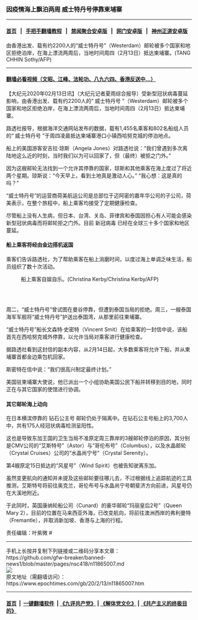 ### 因疫情海上飘泊两周 威士特丹号停靠柬埔寨
------------------------

#### [首页](https://github.com/gfw-breaker/banned-news1/blob/master/README.md) &nbsp;&nbsp;|&nbsp;&nbsp; [手把手翻墙教程](https://github.com/gfw-breaker/guides/wiki) &nbsp;&nbsp;|&nbsp;&nbsp; [禁闻聚合安卓版](https://github.com/gfw-breaker/bn-android) &nbsp;&nbsp;|&nbsp;&nbsp; [网门安卓版](https://github.com/oGate2/oGate) &nbsp;&nbsp;|&nbsp;&nbsp; [神州正道安卓版](https://github.com/SzzdOgate/update) 



<div><img alt="" class="aligncenter wp-post-image" src="https://i.epochtimes.com/assets/uploads/2020/02/000_1OY4M6-600x400.jpg"/>
<div class="red16 caption">
 由香港出发、载有约2200人的“威士特丹号”（Westerdam）邮轮被多个国家和地区拒绝泊岸，在海上漂流两周后，当地时间周四（2月13日）抵达柬埔寨。(TANG CHHIN Sothy/AFP)
</div>
</div><hr/>

#### [翻墙必看视频（文昭、江峰、法轮功、八九六四、香港反送中...）](https://github.com/gfw-breaker/banned-news1/blob/master/pages/link3.md)

<div><p>
 【大纪元2020年02月13日讯】（大纪元记者夏雨综合报导）受新型冠状病毒蔓延影响，由香港出发、载有约2200人的“
 <ok href="https://www.epochtimes.com/gb/tag/%E5%A8%81%E5%A3%AB%E7%89%B9%E4%B8%B9%E5%8F%B7.html">
  威士特丹号
 </ok>
 ”（Westerdam）邮轮被多个国家和地区拒绝泊岸，在海上漂流两周后，当地时间周四（2月13日）抵达柬埔寨。
</p>
<p>
 路透社报导，根据海洋交通网站发布的数据，载有1,455名乘客和802名船组人员的“
 <ok href="https://www.epochtimes.com/gb/tag/%E5%A8%81%E5%A3%AB%E7%89%B9%E4%B8%B9%E5%8F%B7.html">
  威士特丹号
 </ok>
 ”于周四凌晨抵达柬埔寨港口小镇西哈努克城的停泊地点。
</p>
<p>
 船上的美国游客安吉拉·琼斯（Angela Jones）对路透社说：“我们曾遇到多次离陆地这么近的时刻，当时我们以为可以回家了，但（最终）被拒之门外。”
</p>
<p>
 因为这艘邮轮无法找到一个允许其停靠的国家，琼斯和其他乘客在海上度过了将近两个星期。琼斯说：“今天早上，看到土地真是激动人心。” “我心想：这是真的吗？”
</p>
<p>
 “威士特丹号”的运营商荷美航运公司是总部位于迈阿密的嘉年华公司的子公司，荷美表示，在整个旅程中，船上乘客均接受了定期健康检查。
</p>
<p>
 尽管船上没有人生病，但日本、台湾、关岛、菲律宾和泰国因担心有人可能会感染新型冠状病毒而将邮轮拒之门外。目前
 <ok href="https://www.epochtimes.com/gb/tag/%E6%96%B0%E5%86%A0%E7%97%85%E6%AF%92.html">
  新冠病毒
 </ok>
 已经在全球三十多个国家和地区蔓延。
</p>
<h4>
 船上乘客将经由金边搭机返国
</h4>
<p>
 乘客们告诉路透社，为了帮助乘客在船上消磨时间，以度过海上单调乏味生活，船员组织了数十次活动。
</p>
<figure class="wp-caption aligncenter" id="attachment_11865023" style="width: 600px">
 <ok href="http://i.epochtimes.com/assets/uploads/2020/02/000_1OX64F.jpg">
  <img alt="" class="size-large wp-image-11865023" src="http://i.epochtimes.com/assets/uploads/2020/02/000_1OX64F-600x400.jpg"/>
 </ok>
 <br/><figcaption class="wp-caption-text">
  船上乘客自娱自乐。(Christina Kerby/Christina Kerby/AFP)
 </figcaption><br/>
</figure><br/>
<p>
 周二，“威士特丹号”曾试图在曼谷停靠，但遭到泰国当局的拒绝。周三，一艘泰国海军军舰将“威士特丹号”护送出泰国湾，从那里前往柬埔寨。
</p>
<p>
 “威士特丹号”船长文森特·史密特（Vincent Smit）在给乘客的一封信中说，该船首先在西哈努克城外停靠，以允许当局对乘客进行健康检查。
</p>
<p>
 据路透社看到这封信的副本内容，从2月14日起，大多数乘客将允许下船，并从柬埔寨首都金边乘包机回家。
</p>
<p>
 斯密特在信中说：“我们很高兴制定最终计划。”
</p>
<p>
 美国驻柬埔寨大使说，他已派出一个小组协助美国公民下船并转移到目的地，同时正在与其它国家的使馆进行协调。
</p>
<h4>
 其它邮轮海上动向
</h4>
<p>
 在日本横滨停靠的
 <ok href="https://www.epochtimes.com/gb/tag/%E9%92%BB%E7%9F%B3%E5%85%AC%E4%B8%BB%E5%8F%B7.html">
  钻石公主号
 </ok>
 邮轮仍处于隔离中。在钻石公主号船上的3,700人中，共有175人经冠状病毒检测呈阳性。
</p>
<p>
 这也是导致东加王国的卫生当局不准原定周三靠岸的3艘邮轮停泊的原因，其分别是CMV公司的“艾斯特号”（Astor）与“哥伦布号”（Columbus），以及水晶邮轮（Crystal Cruises）公司的“水晶尚宁号”（Crystal Serenity）。
</p>
<p>
 第4艘原定15日抵达的“风星号”（Wind Spirit）也被告知驶离东加。
</p>
<p>
 虽然变更航向的通知并未提及这些邮轮要往哪儿去，不过根据线上追踪航迹的工具推测，艾斯特号将前往奥克兰，哥伦布号与水晶尚宁号朝斐济方向前进，风星号仍在大溪地附近。
</p>
<p>
 于此同时，英国康纳轮船公司（Cunard）的豪华邮轮“玛丽皇后2号”（Queen Mary 2），目前的位置在马来西亚外海，已改变航向，将前往澳洲西岸的弗利曼特（Fremantle），并取消新加坡、香港与上海的行程。
</p>
<p>
 责任编辑：叶紫微 #
</p>
</div>
<hr/>
手机上长按并复制下列链接或二维码分享本文章：<br/>
https://github.com/gfw-breaker/banned-news1/blob/master/pages/nsc418/n11865007.md <br/>
<a href='https://github.com/gfw-breaker/banned-news1/blob/master/pages/nsc418/n11865007.md'><img src='https://github.com/gfw-breaker/banned-news1/blob/master/pages/nsc418/n11865007.md.png'/></a> <br/>
原文地址（需翻墙访问）：https://www.epochtimes.com/gb/20/2/13/n11865007.htm


------------------------
#### [首页](https://github.com/gfw-breaker/banned-news1/blob/master/README.md) &nbsp;|&nbsp; [一键翻墙软件](https://github.com/gfw-breaker/nogfw/blob/master/README.md) &nbsp;| [《九评共产党》](https://github.com/gfw-breaker/9ping.md/blob/master/README.md#九评之一评共产党是什么) | [《解体党文化》](https://github.com/gfw-breaker/jtdwh.md/blob/master/README.md) | [《共产主义的终极目的》](https://github.com/gfw-breaker/gczydzjmd.md/blob/master/README.md)


<img src='http://gfw-breaker.win/banned-news/pages/nsc418/n11865007.md' width='0px' height='0px'/>